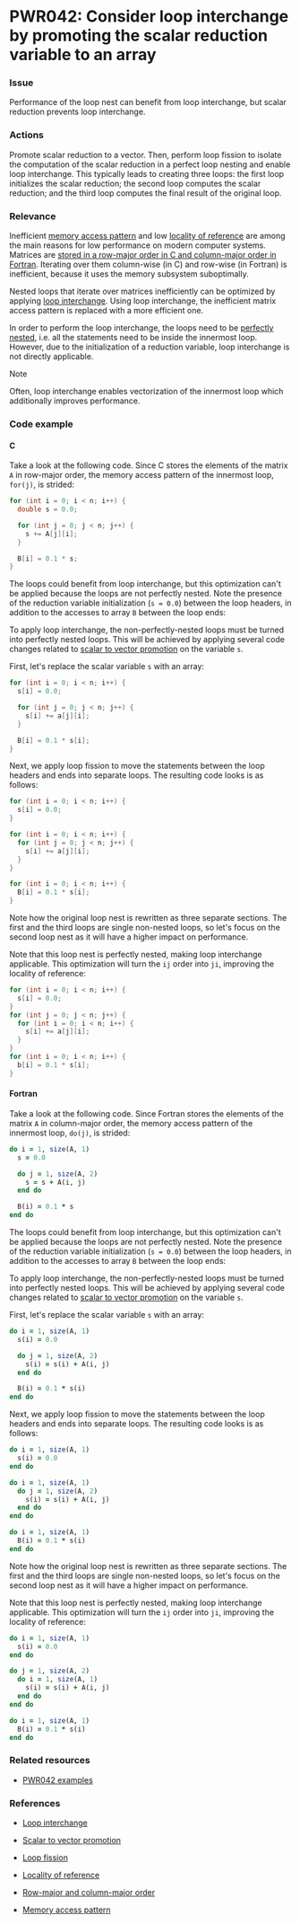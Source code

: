 # PWR042: Consider loop interchange by promoting the scalar reduction variable to an array

### Issue

Performance of the loop nest can benefit from loop interchange, but scalar
reduction prevents loop interchange.

### Actions

Promote scalar reduction to a vector. Then, perform loop fission to isolate the
computation of the scalar reduction in a perfect loop nesting and enable loop
interchange. This typically leads to creating three loops: the first loop
initializes the scalar reduction; the second loop computes the scalar reduction;
and the third loop computes the final result of the original loop.

### Relevance

Inefficient [memory access pattern](../../Glossary/Memory-access-pattern.md) and low
[locality of reference](../../Glossary/Locality-of-reference.md) are among the main
reasons for low performance on modern computer systems. Matrices are
[stored in a row-major order in C and column-major order in Fortran](../../Glossary/Row-major-and-column-major-order.md).
Iterating over them column-wise (in C) and row-wise (in Fortran) is inefficient,
because it uses the memory subsystem suboptimally.

Nested loops that iterate over matrices inefficiently can be optimized by
applying [loop interchange](../../Glossary/Loop-interchange.md). Using loop
interchange, the inefficient matrix access pattern is replaced with a more
efficient one.

In order to perform the loop interchange, the loops need to be
[perfectly nested](../../Glossary/Perfect-loop-nesting.md), i.e. all the statements
need to be inside the innermost loop. However, due to the initialization of a
reduction variablе, loop interchange is not directly applicable.

> [!NOTE]
> Often, loop interchange enables vectorization of the innermost loop which
> additionally improves performance.

### Code example

#### C

Take a look at the following code. Since C stores the elements of the matrix
`A` in row-major order, the memory access pattern of the innermost loop,
`for(j)`, is strided:

```c
for (int i = 0; i < n; i++) {
  double s = 0.0;

  for (int j = 0; j < n; j++) {
    s += A[j][i];
  }

  B[i] = 0.1 * s;
}
```

The loops could benefit from loop interchange, but this optimization can't be
applied because the loops are not perfectly nested. Note the presence of the
reduction variable initialization (`s = 0.0`) between the loop headers, in
addition to the accesses to array `B` between the loop ends:

To apply loop interchange, the non-perfectly-nested loops must be turned into
perfectly nested loops. This will be achieved by applying several code changes
related to [scalar to vector
promotion](../../Glossary/Scalar-to-vector-promotion.md) on the variable `s`.

First, let's replace the scalar variable `s` with an array:

```c
for (int i = 0; i < n; i++) {
  s[i] = 0.0;

  for (int j = 0; j < n; j++) {
    s[i] += a[j][i];
  }

  B[i] = 0.1 * s[i];
}
```

Next, we apply loop fission to move the statements between the loop headers and
ends into separate loops. The resulting code looks is as follows:

```c
for (int i = 0; i < n; i++) {
  s[i] = 0.0;
}

for (int i = 0; i < n; i++) {
  for (int j = 0; j < n; j++) {
    s[i] += a[j][i];
  }
}

for (int i = 0; i < n; i++) {
  B[i] = 0.1 * s[i];
}
```

Note how the original loop nest is rewritten as three separate sections. The
first and the third loops are single non-nested loops, so let's focus on the
second loop nest as it will have a higher impact on performance.

Note that this loop nest is perfectly nested, making loop interchange
applicable. This optimization will turn the `ij`  order into `ji`, improving
the locality of reference:

```c
for (int i = 0; i < n; i++) {
  s[i] = 0.0;
}
for (int j = 0; j < n; j++) {
  for (int i = 0; i < n; i++) {
    s[i] += a[j][i];
  }
}
for (int i = 0; i < n; i++) {
  b[i] = 0.1 * s[i];
}
```

#### Fortran

Take a look at the following code. Since Fortran stores the elements of the
matrix `A` in column-major order, the memory access pattern of the innermost
loop, `do(j)`, is strided:

```f90
do i = 1, size(A, 1)
  s = 0.0

  do j = 1, size(A, 2)
    s = s + A(i, j)
  end do

  B(i) = 0.1 * s
end do
```

The loops could benefit from loop interchange, but this optimization can't be
applied because the loops are not perfectly nested. Note the presence of the
reduction variable initialization (`s = 0.0`) between the loop headers, in
addition to the accesses to array `B` between the loop ends:

To apply loop interchange, the non-perfectly-nested loops must be turned into
perfectly nested loops. This will be achieved by applying several code changes
related to [scalar to vector
promotion](../../Glossary/Scalar-to-vector-promotion.md) on the variable `s`.

First, let's replace the scalar variable `s` with an array:

```f90
do i = 1, size(A, 1)
  s(i) = 0.0

  do j = 1, size(A, 2)
    s(i) = s(i) + A(i, j)
  end do

  B(i) = 0.1 * s(i)
end do
```

Next, we apply loop fission to move the statements between the loop headers and
ends into separate loops. The resulting code looks is as follows:

```f90
do i = 1, size(A, 1)
  s(i) = 0.0
end do

do i = 1, size(A, 1)
  do j = 1, size(A, 2)
    s(i) = s(i) + A(i, j)
  end do
end do

do i = 1, size(A, 1)
  B(i) = 0.1 * s(i)
end do
```

Note how the original loop nest is rewritten as three separate sections. The
first and the third loops are single non-nested loops, so let's focus on the
second loop nest as it will have a higher impact on performance.

Note that this loop nest is perfectly nested, making loop interchange
applicable. This optimization will turn the `ij`  order into `ji`, improving
the locality of reference:

```f90
do i = 1, size(A, 1)
  s(i) = 0.0
end do

do j = 1, size(A, 2)
  do i = 1, size(A, 1)
    s(i) = s(i) + A(i, j)
  end do
end do

do i = 1, size(A, 1)
  B(i) = 0.1 * s(i)
end do
```

### Related resources

* [PWR042 examples](https://github.com/codee-com/open-catalog/tree/main/Checks/PWR042/)

### References

* [Loop interchange](../../Glossary/Loop-interchange.md)

* [Scalar to vector promotion](../../Glossary/Scalar-to-vector-promotion.md)

* [Loop fission](../../Glossary/Loop-fission.md)

* [Locality of reference](../../Glossary/Locality-of-reference.md)

* [Row-major and column-major order](../../Glossary/Row-major-and-column-major-order.md)

* [Memory access pattern](../../Glossary/Memory-access-pattern.md)
